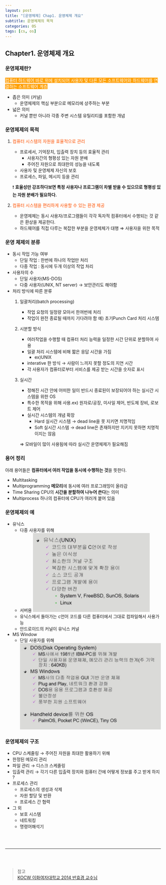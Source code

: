 ```yaml
---
layout: post
title: "[운영체제] Chap1. 운영체제 개요"
subtitle: 운영체제의 목적
categories: OS
tags: [cs, os]
---
```


## Chapter1. 운영체제 개요

### 운영체제란?

<span  style="background-color:#ffa000; color:white">컴퓨터 하드웨어 바로 위에 설치되어 사용자 및 다른 모든 소프트웨어와 하드웨어를 연결하는 소프트웨어 계층</span>
- 좁은 의미 (커널)
  - 운영체제의 핵심 부분으로 메모리에 상주하는 부분
- 넓은 의미
  - 커널 뿐만 아니라 각종 주변 시스템 유틸리티를 포함한 개념

### 운영체제의 목적

1. <span style="color:#ff5100">컴퓨터 시스템의 자원을 효율적으로 관리</span>

   - 프로세서, 기억장치, 입출력 장치 등의 효율적 관리
     - 사용자간의 형평성 있는 자원 분배
     - 주어진 자원으로 최대한의 성능을 내도록
   - 사용자 및 운영체제 자신의 보호
   - 프로세스, 파일, 메시지 등을 관리

   ❗ **효율성만 강조하다보면 특정 사용자나 프로그램이 차별 받을 수 있으므로 형평성 있는 자원 분배가 필요하다.**

2. <span style="color:#ff5100">컴퓨터 시스템을 편리하게 사용할 수 있는 환경 제공</span>

   - 운영제체는 동시 사용자/프로그램들이 각각 독자적 컴퓨터에서 수행되는 것 같은 환상을 제공한다.
   - 하드웨어를 직접 다루는 복잡한 부분을 운영제체가 대행
     ⇒ 사용자을 위한 목적

### 운영 체제의 분류

- 동시 작업 가능 여부
    - 단일 작업 : 한번에 하나의 작업만 처리
    - 다중 작업 : 동시에 두개 이상의 작업 처리
- 사용자의 수
    - 단일 사용자(MS-DOS)
    - 다중 사용자(UNIX, NT server) → 보안관리도 해야함
- 처리 방식에 따른 분류
    1. 일괄처리(batch processing)
        - 작업 요청의 일정량 모아서 한꺼번에 처리
        - 작업이 완전 종료될 때까지 기다려야 함
            예) 초기Punch Card 처리 시스템
    2. 시분할 방식
        - 여러작업을 수행할 때 컴퓨터 처리 능력을 일정한 시간 단위로 분할하여 사용
        - 일괄 처리 시스템에 비해 짧은 응답 시간을 가짐
            - ex)UNIX
        - interative 한 방식 → 사람이 느끼지 못할 정도의 지연 시간
        - 각 사용자가 컴퓨터로부터 서비스를 제공 받는 시간을 숫자로 표시
    3. 실시간
        - 정해진 시간 안에 어떠한  일이 반드시 종료된이 보장되어야 하는 실시간 시스템을 위한 OS
        - 특수한 목적을 위해 사용.ex) 원자로/공장, 미사일 제어, 반도체 장비, 로보트 제어
        - 실시간 시스템의 개념 확장
            - Hard 실시간 시스템 → dead line을 못 지키면 치명적임
            - Soft 실시간 시스템 → dead line은 존재하지만 지키지 못하면 치명적이지는 않음
        
        ⇒ 모바일이 많이 사용됨에 따라 실시간 운영체제가 필요해짐

### 용어 정리

아래 용어들은 **컴퓨터에서 여러 작업을 동시에 수행하는 것**을 뜻한다.

- Multitasking
- Multiprogramming
  **메모리**에 동시에 여러 프로그래밍이 올라감
- Time Sharing
  CPU의 **시간을 분할하여 나누어 쓴다**는 의미
- Multiprocess
  하나의 컴퓨터에 CPU가 여러개 붙어 있음

### 운영체제의 예

- 유닉스
  - 다중 사용자를 위해
  - 서버용
    ![unix](/assets/images/posts/os/2022-03-11-a.png)
  - 유닉스에서 돌아가는 c언어 코드를 다른 컴퓨터에서 그대로 컴파일해서 사용가능
  - 안드로이드의 커널이 유닉스 커널
- MS Window
  - 단일 사용자를 위해
    ![MS](/assets/images/posts/os/2022-03-11-b.png)

### 운영체제의 구조

- CPU 스케줄링 → 주어진 자원을 최대한 활용하기 위해
- 한정된 메모리 관리
- 파일 관리 → 디스크 스케줄링
- 입출력 관리 → 각기 다른 입출력 장치와 컴퓨터 간에 어떻게 정보를 주고 받게 하지 ?
- 프로세스 관리
  - 프로세스의 생성과 삭제
  - 자원 할당 및 반환
  - 프로세스 간 협력
- 그 외
  - 보호 시스템
  - 네트워킹
  - 명령어해석기

<br/>
<br/>

---

<br/>
<br/>

> 참고   
    [KOCW 이화여자대학교 2014 반효경 교수님](http://www.kocw.net/home/search/kemView.do?kemId=1046323)